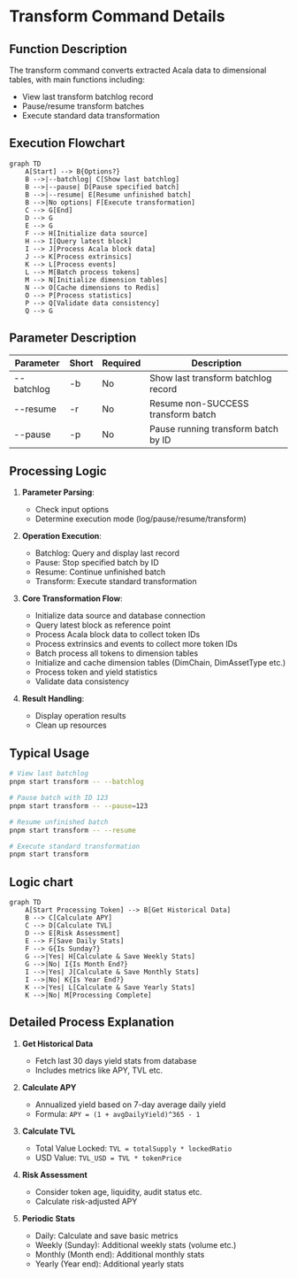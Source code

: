 # Transform Command Details

## Function Description
The transform command converts extracted Acala data to dimensional tables, with main functions including:
- View last transform batchlog record
- Pause/resume transform batches
- Execute standard data transformation

## Execution Flowchart
```mermaid
graph TD
    A[Start] --> B{Options?}
    B -->|--batchlog| C[Show last batchlog]
    B -->|--pause| D[Pause specified batch]
    B -->|--resume| E[Resume unfinished batch]
    B -->|No options| F[Execute transformation]
    C --> G[End]
    D --> G
    E --> G
    F --> H[Initialize data source]
    H --> I[Query latest block]
    I --> J[Process Acala block data]
    J --> K[Process extrinsics]
    K --> L[Process events]
    L --> M[Batch process tokens]
    M --> N[Initialize dimension tables]
    N --> O[Cache dimensions to Redis]
    O --> P[Process statistics]
    P --> Q[Validate data consistency]
    Q --> G
```

## Parameter Description
| Parameter | Short | Required | Description |
|-----------|-------|----------|-------------|
| --batchlog | -b | No | Show last transform batchlog record |
| --resume | -r | No | Resume non-SUCCESS transform batch |
| --pause | -p | No | Pause running transform batch by ID |

## Processing Logic
1. **Parameter Parsing**:
   - Check input options
   - Determine execution mode (log/pause/resume/transform)

2. **Operation Execution**:
   - Batchlog: Query and display last record
   - Pause: Stop specified batch by ID
   - Resume: Continue unfinished batch
   - Transform: Execute standard transformation

3. **Core Transformation Flow**:
   - Initialize data source and database connection
   - Query latest block as reference point
   - Process Acala block data to collect token IDs
   - Process extrinsics and events to collect more token IDs
   - Batch process all tokens to dimension tables
   - Initialize and cache dimension tables (DimChain, DimAssetType etc.)
   - Process token and yield statistics
   - Validate data consistency

4. **Result Handling**:
   - Display operation results
   - Clean up resources

## Typical Usage
```bash
# View last batchlog
pnpm start transform -- --batchlog

# Pause batch with ID 123
pnpm start transform -- --pause=123

# Resume unfinished batch
pnpm start transform -- --resume

# Execute standard transformation
pnpm start transform
```

## Logic chart

```mermaid
graph TD
    A[Start Processing Token] --> B[Get Historical Data]
    B --> C[Calculate APY]
    C --> D[Calculate TVL]
    D --> E[Risk Assessment]
    E --> F[Save Daily Stats]
    F --> G{Is Sunday?}
    G -->|Yes| H[Calculate & Save Weekly Stats]
    G -->|No| I{Is Month End?}
    I -->|Yes| J[Calculate & Save Monthly Stats]
    I -->|No| K{Is Year End?}
    K -->|Yes| L[Calculate & Save Yearly Stats]
    K -->|No| M[Processing Complete]
```

## Detailed Process Explanation

1. **Get Historical Data**
   - Fetch last 30 days yield stats from database
   - Includes metrics like APY, TVL etc.

2. **Calculate APY**
   - Annualized yield based on 7-day average daily yield
   - Formula: `APY = (1 + avgDailyYield)^365 - 1`

3. **Calculate TVL**
   - Total Value Locked: `TVL = totalSupply * lockedRatio`
   - USD Value: `TVL_USD = TVL * tokenPrice`

4. **Risk Assessment**
   - Consider token age, liquidity, audit status etc.
   - Calculate risk-adjusted APY

5. **Periodic Stats**
   - Daily: Calculate and save basic metrics
   - Weekly (Sunday): Additional weekly stats (volume etc.)
   - Monthly (Month end): Additional monthly stats
   - Yearly (Year end): Additional yearly stats
